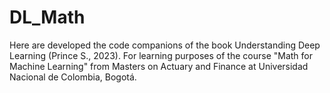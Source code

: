 # DL_Math
 
Here are developed the code companions of the book Understanding Deep Learning (Prince S., 2023). For learning purposes of the course "Math for Machine Learning" from Masters on Actuary and Finance at Universidad Nacional de Colombia, Bogotá.
